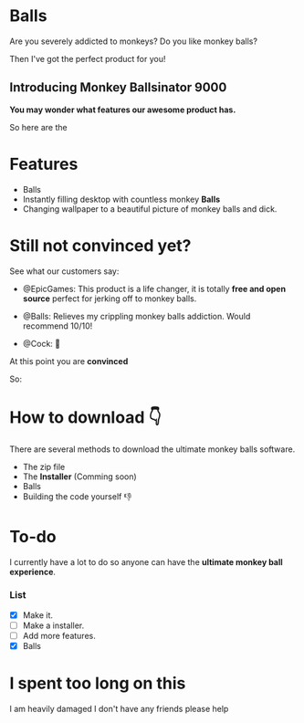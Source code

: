# Balls
 
Are you severely addicted to monkeys? Do you like monkey balls?

Then I've got the perfect product for you!

## Introducing Monkey Ballsinator 9000

**You may wonder what features our awesome product has.**

So here are the

# Features

- Balls
- Instantly filling desktop with countless monkey **Balls**
- Changing wallpaper to a beautiful picture of monkey balls and dick.

# Still not convinced yet?

See what our customers say:

- @EpicGames: This product is a life changer, it is totally **free and open source** perfect for jerking off to monkey balls.

- @Balls: Relieves my crippling monkey balls addiction. Would recommend 10/10!

- @Cock: 💯

At this point you are **convinced**

So:

# How to download 👇

There are several methods to download the ultimate monkey balls software.

- The zip file
- The **Installer** (Comming soon)
- Balls
- Building the code yourself 👎

# To-do
<p>I currently have a lot to do so anyone can have the <strong>ultimate monkey ball experience</strong>.</p>

### List
- [x] Make it.
- [ ] Make a installer.
- [ ] Add more features.
- [x] Balls

# I spent too long on this
I am heavily damaged I don't have any friends please help

